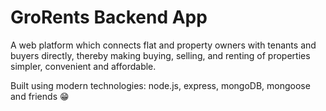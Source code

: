 # GroRents Backend App

A web platform which connects flat and property owners with tenants and buyers directly, thereby making buying, selling, and renting of properties simpler, convenient and affordable.

Built using modern technologies: node.js, express, mongoDB, mongoose and friends 😁
